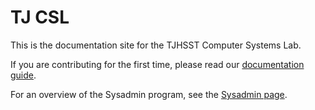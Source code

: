 # TJ CSL

This is the documentation site for the TJHSST Computer Systems Lab.

If you are contributing for the first time, please read our [documentation guide](general/documentation.md).

For an overview of the Sysadmin program, see the [Sysadmin page](general/).

